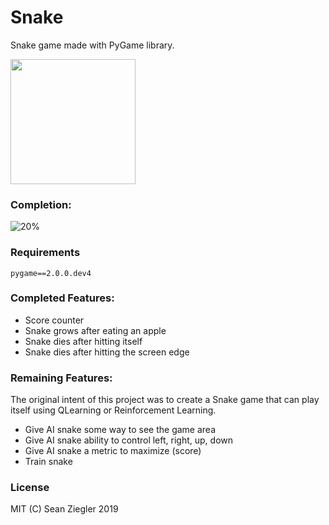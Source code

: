 # Snake

Snake game made with PyGame library. 

<img style="width: 200px !important" src="https://i.imgur.com/8WVJhHK.jpg?1">

### Completion: 
![20%](https://progress-bar.dev/20)

### Requirements
```
pygame==2.0.0.dev4
```

### Completed Features:

* Score counter
* Snake grows after eating an apple
* Snake dies after hitting itself
* Snake dies after hitting the screen edge

### Remaining Features:

The original intent of this project was to create a Snake game that can play itself using QLearning or Reinforcement Learning.

* Give AI snake some way to see the game area
* Give AI snake ability to control left, right, up, down
* Give AI snake a metric to maximize (score)
* Train snake

### License

MIT (C) Sean Ziegler 2019
